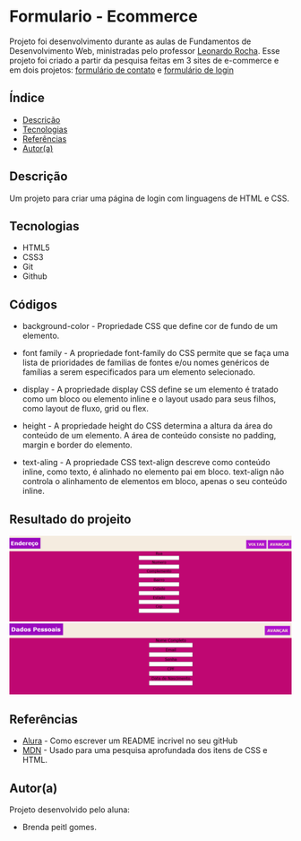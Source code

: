 # Formulario - Ecommerce
 
Projeto foi desenvolvimento durante as aulas de Fundamentos de Desenvolvimento Web, ministradas pelo  professor [Leonardo Rocha](https://github.com/leonardossrocha). Esse projeto foi criado a partir da pesquisa feitas em 3 sites de e-commerce e em dois projetos: [formulário de contato](https://github.com/bbrendagomess/form-contato) e [formulário de login](https://github.com/bbrendagomess/projeito-longin)
 
## Índice
* [Descrição](#descrição)
* [Tecnologias](#tecnologias)
* [Referências](#referências)
* [Autor(a)](#autora)
 
## Descrição
 
Um projeto para criar uma página de login com linguagens de HTML e CSS.
 
 
## Tecnologias
 
* HTML5
* CSS3
* Git
* Github
 
## Códigos
 
* background-color - Propriedade CSS que define cor de fundo de um elemento.
 
 * font family - A propriedade font-family do CSS permite que se faça uma lista de prioridades de familias de fontes e/ou nomes genéricos de famílias a serem especificados para um elemento selecionado.
 
* display - A propriedade display CSS define se um elemento é tratado como um bloco ou elemento inline e o layout usado para seus filhos, como layout de fluxo, grid ou flex.
 
* height - A propriedade height do CSS determina a altura da área do conteúdo de um elemento. A área de conteúdo consiste no padding, margin e border do elemento.
 
* text-aling - A propriedade CSS text-align descreve como conteúdo inline, como texto, é alinhado no elemento pai em bloco. text-align não controla o alinhamento de elementos em bloco, apenas o seu conteúdo inline.


## Resultado do projeito
![](foto/resultado1.png)
![](foto/resultado2.png)
 
 
## Referências
 
* [Alura](https://www.alura.com.br/artigos/escrever-bom-readme) - Como escrever um README incrivel no seu gitHub
* [MDN](https://developer.mozilla.org/pt-BR/) - Usado para uma pesquisa aprofundada dos itens de CSS e HTML.
 
## Autor(a)
 
Projeto desenvolvido pelo aluna:
 
* Brenda peitl gomes.
 

 